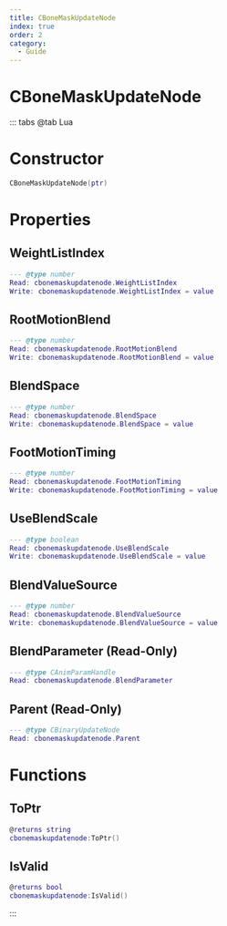 ```yaml
---
title: CBoneMaskUpdateNode
index: true
order: 2
category:
  - Guide
---
```


# CBoneMaskUpdateNode

::: tabs
@tab Lua
# Constructor
```lua
CBoneMaskUpdateNode(ptr)
```
# Properties
## WeightListIndex 
```lua
--- @type number
Read: cbonemaskupdatenode.WeightListIndex
Write: cbonemaskupdatenode.WeightListIndex = value
```
## RootMotionBlend 
```lua
--- @type number
Read: cbonemaskupdatenode.RootMotionBlend
Write: cbonemaskupdatenode.RootMotionBlend = value
```
## BlendSpace 
```lua
--- @type number
Read: cbonemaskupdatenode.BlendSpace
Write: cbonemaskupdatenode.BlendSpace = value
```
## FootMotionTiming 
```lua
--- @type number
Read: cbonemaskupdatenode.FootMotionTiming
Write: cbonemaskupdatenode.FootMotionTiming = value
```
## UseBlendScale 
```lua
--- @type boolean
Read: cbonemaskupdatenode.UseBlendScale
Write: cbonemaskupdatenode.UseBlendScale = value
```
## BlendValueSource 
```lua
--- @type number
Read: cbonemaskupdatenode.BlendValueSource
Write: cbonemaskupdatenode.BlendValueSource = value
```
## BlendParameter (Read-Only)
```lua
--- @type CAnimParamHandle
Read: cbonemaskupdatenode.BlendParameter
```
## Parent (Read-Only)
```lua
--- @type CBinaryUpdateNode
Read: cbonemaskupdatenode.Parent
```
# Functions
## ToPtr
```lua
@returns string
cbonemaskupdatenode:ToPtr()
```
## IsValid
```lua
@returns bool
cbonemaskupdatenode:IsValid()
```

:::